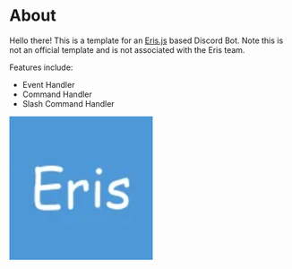 # About
Hello there! This is a template for an [Eris.js](https://abal.moe/Eris/) based Discord Bot. Note this is not an official template and is not associated with the Eris team.

Features include:
* Event Handler
* Command Handler
* Slash Command Handler

![](img/eris.svg)